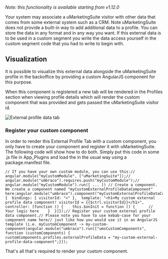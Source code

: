 *Note: this functionality is available starting from v1.12.0*

Your system may associate a uMarketingSuite visitor with other data that comes from some external system such as a CRM. Note uMarketingSuite does not provide a built-in way to add additional data to a profile. You can store the data in any format and in any way you want. If this external data is to be used in a custom segment you write the data access yourself in the custom segment code that you had to write to begin with.

## Visualization

It is possible to visualize this external data alongside the uMarketingSuite profile in the backoffice by providing a custom AngularJS component for this purpose.

When this component is registered a new tab will be rendered in the Profiles section when viewing profile details which will render the custom component that was provided and gets passed the uMarketingSuite visitor id.

![External profile data tab]()

### Register your custom component

In order to render this External Profile Tab with a custom component, you only have to create your component and register it with uMarketingSuite. The following code will show how to do both. Simply put this code in some .js file in App\_Plugins and load the in the usual way using a package.manifest file.

    // If you have your own custom module, you can use this:// angular.module("myCustomModule", ["uMarketingSuite"]);// angular.module("umbraco").requires.push("myCustomModule");// angular.module("myCustomModule").run([ ... ]) // Create a component. We create a component named "myCustomExternalProfileDataComponent" here:angular.module("umbraco").component("myCustomExternalProfileDataComponent", {  bindings: { visitorId: "<" },  template: "<h1>My custom external profile data component! visitorId = {{$ctrl.visitorId}}</h1>",  controller: [function () {    this.$onInit = function () {      // Your logic here    }  }]});// Register your custom external profile data component.// Please note you have to use kebab-case for your component name here// just like how you would use it in an AngularJS template (i.e. myCustomComponent -> my-custom-component)angular.module("umbraco").run(["umsCustomComponents", function (customComponents) {  customComponents.profiles.externalProfileData = "my-custom-external-profile-data-component";}]);

That's all that's required to render your custom component.